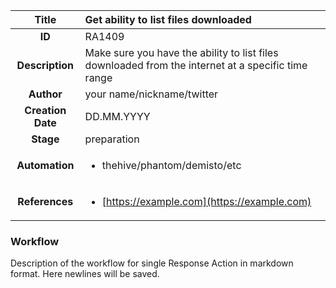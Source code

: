 | Title                       |  Get ability to list files downloaded         |
|:---------------------------:|:--------------------|
| **ID**                      | RA1409            |
| **Description**             | Make sure you have the ability to list files downloaded from the internet at a specific time range   |
| **Author**                  | your name/nickname/twitter        |
| **Creation Date**           | DD.MM.YYYY |
| **Stage**                   | preparation         |
| **Automation** |<ul><li>thehive/phantom/demisto/etc</li></ul>|
| **References** |<ul><li>[https://example.com](https://example.com)</li></ul>|

### Workflow

Description of the workflow for single Response Action in markdown format.
Here newlines will be saved.
